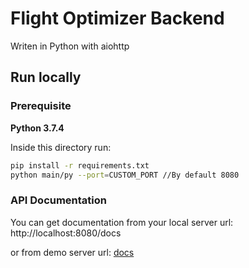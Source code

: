 # Flight Optimizer Backend

Writen in Python with aiohttp

## Run locally

### Prerequisite

<strong>Python 3.7.4</strong>

Inside this directory run:

```bash
pip install -r requirements.txt
python main/py --port=CUSTOM_PORT //By default 8080
```

### API Documentation

You can get documentation from your local server url: http://localhost:8080/docs

or from demo server url: [docs](http://ec2-18-191-153-191.us-east-2.compute.amazonaws.com:8080/)
